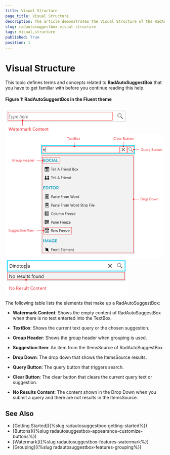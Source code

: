 ```yaml
---
title: Visual Structure
page_title: Visual Structure
description: The article demonstrates the Visual Structure of the RadAutoSuggestBox.
slug: radautosuggestbox-visual-structure
tags: visual,structure
published: True
position: 1
---
```


# Visual Structure

This topic defines terms and concepts related to __RadAutoSuggestBox__ that you have to get familiar with before you continue reading this help.

#### __Figure 1: RadAutoSuggestBox in the Fluent theme__
![WPF RadAutoSuggestBox RadAutoSuggestBox in the Fluent theme](images/radautosuggestbox-visual-structure-0.png)  
![WPF RadAutoSuggestBox Visual Structure](images/radautosuggestbox-visual-structure-1.png)  
![WPF RadAutoSuggestBox Visual Structure No Content](images/radautosuggestbox-visual-structure-2.png)

The following table lists the elements that make up a RadAutoSuggestBox:

* __Watermark Content__: Shows the empty content of RadAutoSuggestBox when there is no text enterted into the TextBox.

* __TextBox__: Shows the current text query or the chosen suggestion. 

* __Group Header__: Shows the group header when grouping is used. 

* __Suggestion Item__: An item from the ItemsSource of RadAutoSuggestBox.

* __Drop Down__: The drop down that shows the ItemsSource results.

* __Query Button__: The query button that triggers search.

* __Clear Button__: The clear button that clears the current query text or suggestion.

* __No Results Content__: The content shown in the Drop Down when you submit a query and there are not results in the ItemsSource.

## See Also  
 * [Getting Started]({%slug radautosuggestbox-getting-started%}) 
 * [Buttons]({%slug radautosuggestbox-appearance-customize-buttons%})
 * [Watermark]({%slug radautosuggestbox-features-watermark%})
 * [Grouping]({%slug radautosuggestbox-features-grouping%})
